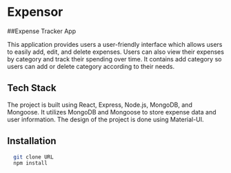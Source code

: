 
# Expensor
##Expense Tracker App

This application provides users a user-friendly interface which allows users to easily add, edit, and delete expenses. Users can also view their expenses by category and track their spending over time. It contains add category so users can add or delete category according to their needs.


## Tech Stack

The project is built using React, Express, Node.js, MongoDB, and Mongoose. It utilizes MongoDB and Mongoose to store expense data and user information.
The design of the project is done using Material-UI.

## Installation

```bash
  git clone URL
  npm install
```

